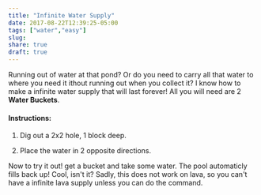 ```yaml
---
title: "Infinite Water Supply"
date: 2017-08-22T12:39:25-05:00
tags: ["water","easy"]
slug:
share: true
draft: true
---
```

Running out of water at that pond? Or do you need to carry all that water to where you need it ithout running out when you collect it? I know how to make a infinite water supply that will last forever! All you will need are 2 **Water Buckets**.

<!--more-->

#### Instructions:

1. Dig out a 2x2 hole, 1 block deep.

2. Place the water in 2 opposite directions.

Now to try it out! get a bucket and take some water. The pool automaticly fills back up! Cool, isn't it? Sadly, this does not work on lava, so you can't have a infinite lava supply unless you can do the command.
